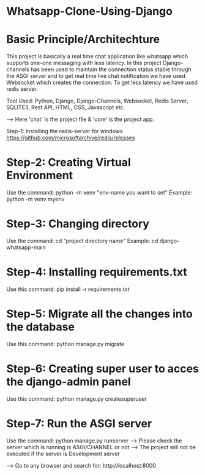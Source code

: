 # Whatsapp-Clone-Using-Django


# Basic Principle/Architechture
This project is basically a real time chat application like whatsapp which supports 
one-one messaging with less latency. In this project Django-channels has been used to 
maintain the connection status stable through the ASGI server and to get real time 
live chat notification we have used Websocket which creates the connection. To get 
less latency we have used redis server.


Tool Used: Python, Django, Django-Channels, Websocket, Redis Server, SQLITE3, Rest API, HTML, CSS, 
Javascript etc.


--> Here 'chat' is the project file & 'core' is the project app.


Step-1: Installing the redis-server for windows
https://github.com/microsoftarchive/redis/releases


# Step-2: Creating Virtual Environment
Use the command: python -m venv "env-name you want to set"
Example: python -m venv myenv


# Step-3: Changing directory
Use the command: cd "project directory name"
Example: cd django-whatsapp-main


# Step-4: Installing requirements.txt
Use this command: pip install -r requirements.txt


# Step-5: Migrate all the changes into the database
Use this command: python manage.py migrate


# Step-6: Creating super user to acces the django-admin panel
Use this command: python manage.py createsuperuser


# Step-7: Run the ASGI server
Use the command: python manage.py runserver
--> Please check the server which is running is ASGI/CHANNEL or not
--> The project will not be executed if the server is Development server


--> Go to any browser and search for: http://localhost:8000

